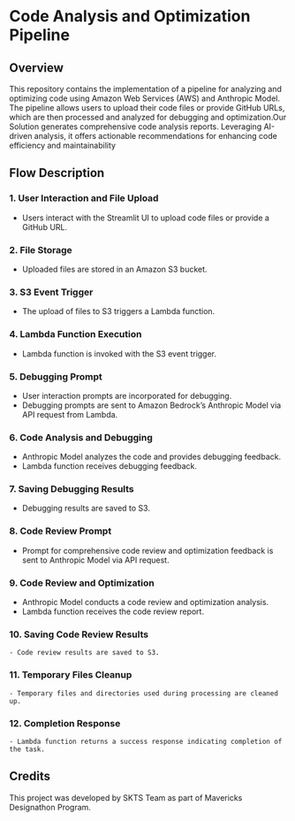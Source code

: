 # Code Analysis and Optimization Pipeline

## Overview
This repository contains the implementation of a pipeline for analyzing and optimizing code using Amazon Web Services (AWS) and Anthropic Model. The pipeline allows users to upload their code files or provide GitHub URLs, which are then processed and analyzed for debugging and optimization.Our Solution generates comprehensive code analysis reports. Leveraging AI-driven analysis, it offers actionable recommendations for enhancing code efficiency and maintainability

## Flow Description

### 1. User Interaction and File Upload
   - Users interact with the Streamlit UI to upload code files or provide a GitHub URL.

### 2. File Storage
   - Uploaded files are stored in an Amazon S3 bucket.

### 3. S3 Event Trigger
   - The upload of files to S3 triggers a Lambda function.

### 4. Lambda Function Execution
   - Lambda function is invoked with the S3 event trigger.

### 5. Debugging Prompt
   - User interaction prompts are incorporated for debugging.
   - Debugging prompts are sent to Amazon Bedrock’s Anthropic Model via API request from Lambda.

### 6. Code Analysis and Debugging
   - Anthropic Model analyzes the code and provides debugging feedback.
   - Lambda function receives debugging feedback.

### 7. Saving Debugging Results
   - Debugging results are saved to S3.

### 8. Code Review Prompt
   - Prompt for comprehensive code review and optimization feedback is sent to Anthropic Model via API request.

### 9. Code Review and Optimization
   - Anthropic Model conducts a code review and optimization analysis.
   - Lambda function receives the code review report.

### 10. Saving Code Review Results
    - Code review results are saved to S3.

### 11. Temporary Files Cleanup
    - Temporary files and directories used during processing are cleaned up.

### 12. Completion Response
    - Lambda function returns a success response indicating completion of the task.

## Credits
This project was developed by SKTS Team as part of Mavericks Designathon Program.
